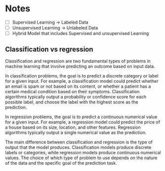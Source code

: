 # Notes

- [ ] Supervised Learning -> Labeled Data
- [ ] Unsupervised Learning -> Unlabeled Data 
- [ ] Hybrid Model that includes Supervised and unsupervised Learning

## Classification vs regression

Classification and regression are two fundamental types of problems in machine learning that involve predicting an outcome based on input data.

In classification problems, the goal is to predict a discrete category or label for a given input. For example, a classification model could predict whether an email is spam or not based on its content, or whether a patient has a certain medical condition based on their symptoms. Classification algorithms typically output a probability or confidence score for each possible label, and choose the label with the highest score as the prediction.

In regression problems, the goal is to predict a continuous numerical value for a given input. For example, a regression model could predict the price of a house based on its size, location, and other features. Regression algorithms typically output a single numerical value as the prediction.

The main difference between classification and regression is the type of output that the model produces. Classification models produce discrete labels or categories, while regression models produce continuous numerical values. The choice of which type of problem to use depends on the nature of the data and the specific goal of the prediction task.

